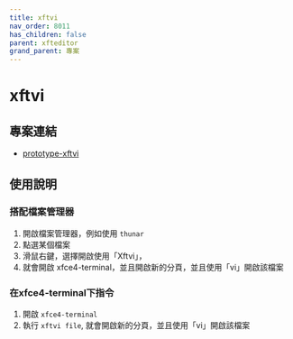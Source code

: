 ```yaml
---
title: xftvi
nav_order: 8011
has_children: false
parent: xfteditor
grand_parent: 專案
---
```


# xftvi


## 專案連結

* [prototype-xftvi](https://github.com/samwhelp/tool-xfteditor/tree/gh-pages/_demo/project/xfteditor/prototype/xftvi)


## 使用說明

### 搭配檔案管理器

1. 開啟檔案管理器，例如使用 `thunar`
2. 點選某個檔案
3. 滑鼠右鍵，選擇開啟使用「Xftvi」，
4. 就會開啟 xfce4-terminal，並且開啟新的分頁，並且使用「vi」開啟該檔案

### 在xfce4-terminal下指令

1. 開啟 `xfce4-terminal`
2. 執行 `xftvi file`, 就會開啟新的分頁，並且使用「vi」開啟該檔案
